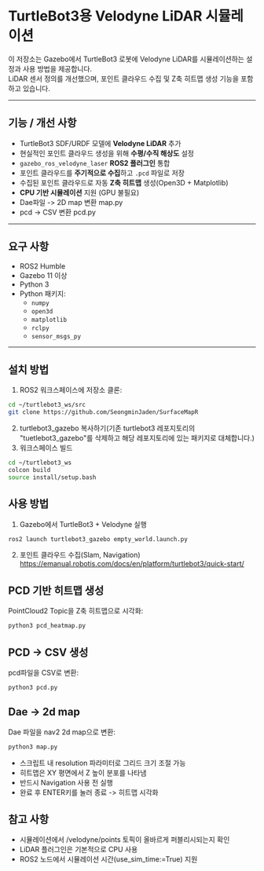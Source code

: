 # TurtleBot3용 Velodyne LiDAR 시뮬레이션

이 저장소는 Gazebo에서 TurtleBot3 로봇에 Velodyne LiDAR를 시뮬레이션하는 설정과 사용 방법을 제공합니다.  
LiDAR 센서 정의를 개선했으며, 포인트 클라우드 수집 및 Z축 히트맵 생성 기능을 포함하고 있습니다.

---

## 기능 / 개선 사항

- TurtleBot3 SDF/URDF 모델에 **Velodyne LiDAR** 추가
- 현실적인 포인트 클라우드 생성을 위해 **수평/수직 해상도** 설정
- `gazebo_ros_velodyne_laser` **ROS2 플러그인** 통합
- 포인트 클라우드를 **주기적으로 수집**하고 `.pcd` 파일로 저장
- 수집된 포인트 클라우드로 자동 **Z축 히트맵** 생성(Open3D + Matplotlib)
- **CPU 기반 시뮬레이션** 지원 (GPU 불필요)
- Dae파일 -> 2D map 변환 map.py
- pcd -> CSV 변환 pcd.py

---

## 요구 사항

- ROS2 Humble
- Gazebo 11 이상
- Python 3
- Python 패키지:
  - `numpy`
  - `open3d`
  - `matplotlib`
  - `rclpy`
  - `sensor_msgs_py`

---

## 설치 방법

1. ROS2 워크스페이스에 저장소 클론:
```bash
cd ~/turtlebot3_ws/src
git clone https://github.com/SeongminJaden/SurfaceMapR
```
2. turtlebot3_gazebo 복사하기(기존 turtlebot3 레포지토리의 "tuetlebot3_gazebo"를 삭제하고 해당 레포지토리에 있는 패키지로 대체합니다.)
3. 워크스페이스 빌드
```bash
cd ~/turtlebot3_ws
colcon build
source install/setup.bash
```
## 사용 방법
1. Gazebo에서 TurtleBot3 + Velodyne 실행
```bash
ros2 launch turtlebot3_gazebo empty_world.launch.py
```
2. 포인트 클라우드 수집(Slam, Navigation)
https://emanual.robotis.com/docs/en/platform/turtlebot3/quick-start/


## PCD 기반 히트맵 생성
PointCloud2 Topic을 Z축 히트맵으로 시각화:
```bash
python3 pcd_heatmap.py
```

## PCD -> CSV 생성
pcd파일을 CSV로 변환:
```bash
python3 pcd.py
```

## Dae -> 2d map
Dae 파일을 nav2 2d map으로 변환:
```bash
python3 map.py
```
- 스크립트 내 resolution 파라미터로 그리드 크기 조절 가능
- 히트맵은 XY 평면에서 Z 높이 분포를 나타냄
- 반드시 Navigation 사용 전 실행
- 완료 후 ENTER키를 눌러 종료 -> 히트맵 시각화

## 참고 사항
- 시뮬레이션에서 /velodyne/points 토픽이 올바르게 퍼블리시되는지 확인
- LiDAR 플러그인은 기본적으로 CPU 사용
- ROS2 노드에서 시뮬레이션 시간(use_sim_time:=True) 지원
